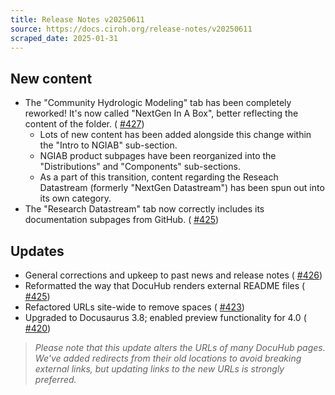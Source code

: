 ```yaml
---
title: Release Notes v20250611
source: https://docs.ciroh.org/release-notes/v20250611
scraped_date: 2025-01-31
---
```


## New content

- The "Community Hydrologic Modeling" tab has been completely reworked! It's now called "NextGen In A Box", better reflecting the content of the folder. ( [#427](https://github.com/CIROH-UA/ciroh-ua_website/pull/427))
  - Lots of new content has been added alongside this change within the "Intro to NGIAB" sub-section.
  - NGIAB product subpages have been reorganized into the "Distributions" and "Components" sub-sections.
  - As a part of this transition, content regarding the Reseach Datastream (formerly "NextGen Datastream") has been spun out into its own category.
- The "Research Datastream" tab now correctly includes its documentation subpages from GitHub. ( [#425](https://github.com/CIROH-UA/ciroh-ua_website/pull/425))

## Updates

- General corrections and upkeep to past news and release notes ( [#426](https://github.com/CIROH-UA/ciroh-ua_website/pull/426))
- Reformatted the way that DocuHub renders external README files ( [#425](https://github.com/CIROH-UA/ciroh-ua_website/pull/425))
- Refactored URLs site-wide to remove spaces ( [#423](https://github.com/CIROH-UA/ciroh-ua_website/pull/423))
- Upgraded to Docusaurus 3.8; enabled preview functionality for 4.0 ( [#420](https://github.com/CIROH-UA/ciroh-ua_website/pull/420))

> _Please note that this update alters the URLs of many DocuHub pages. We've added redirects from their old locations to avoid breaking external links, but updating links to the new URLs is strongly preferred._